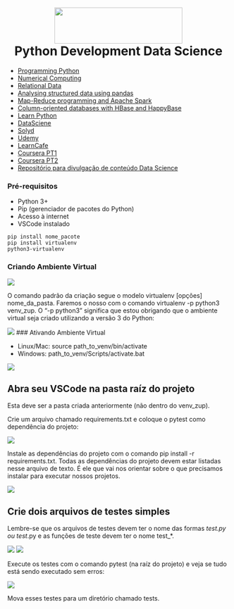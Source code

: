 <h1 align="center">
<img src="https://www.python.org/static/img/python-logo.png" width="290" height="82">
 <br>
 Python Development Data Science
</h1>

- [Programming Python](http://nbviewer.jupyter.org/github/phelps-sg/python-bigdata/blob/master/src/main/ipynb/intro-python.ipynb)
- [Numerical Computing](http://nbviewer.jupyter.org/github/phelps-sg/python-bigdata/blob/master/src/main/ipynb/numerical-slides.ipynb)
- [Relational Data](http://nbviewer.jupyter.org/github/phelps-sg/python-bigdata/blob/master/src/main/ipynb/relational-python.ipynb)
- [Analysing structured data using pandas](http://nbviewer.jupyter.org/github/phelps-sg/python-bigdata/blob/master/src/main/ipynb/pandas.ipynb)
- [Map-Reduce programming and Apache Spark](http://nbviewer.jupyter.org/github/phelps-sg/python-bigdata/blob/master/src/main/ipynb/spark-mapreduce.ipynb)
- [Column-oriented databases with HBase and HappyBase](http://nbviewer.jupyter.org/github/phelps-sg/python-bigdata/blob/master/src/main/ipynb/hbase-python-slides.ipynb)
- [Learn Python](https://learnxinyminutes.com/docs/python/)
- [DataSciene](https://www.datascienceacademy.com.br/course?courseid=python-fundamentos)
- [Solyd](https://solyd.com.br/treinamentos/python-basico/)
- [Udemy](https://www.udemy.com/course/intro_python/)
- [LearnCafe](https://www.learncafe.com/cursos/curso-de-programacao-em-python)
- [Coursera PT1](https://pt.coursera.org/learn/ciencia-computacao-python-conceitos)
- [Coursera PT2](https://pt.coursera.org/learn/ciencia-computacao-python-conceitos-2)
- [Repositório para divulgação de conteúdo Data Science](https://github.com/TeoCalvo/teomerefs)

### Pré-requisitos
- Python 3+
- Pip (gerenciador de pacotes do Python)
- Acesso à internet
- VSCode instalado

```
pip install nome_pacote
pip install virtualenv
python3-virtualenv
```

### Criando Ambiente Virtual
<img src="https://secureservercdn.net/198.71.233.96/36q.76e.myftpupload.com/wp-content/uploads/2021/03/5f6e374b5cd697c336eda16b_vmb8G9Wzdf76q0Ke_ikGnDoni_cNhrDjof8FGQP2_RAtS4r_7wh2Pz_o48TvThR5DofW0HDKrjH6AixfJm4VukdAhrSSbcH1VzeTAe_0VKm6TNzvcWkXrlZl8fq63Eb9hmzOoz9r.png" width="auto" height="auto" loading="auto">

O comando padrão da criação segue o modelo virtualenv [opções] nome_da_pasta. Faremos o nosso com o comando virtualenv -p python3 venv_zup. O “-p python3” significa que estou obrigando que o ambiente virtual seja criado utilizando a versão 3 do Python:

<img src="https://secureservercdn.net/198.71.233.96/36q.76e.myftpupload.com/wp-content/uploads/2021/03/5f6e374be591682d7fddbabb_7sAT8oSn6pHFidLo_jSnoyxnx1MI-varVe9hIPc3kcQYAEhXojn-kOTGa3q-7MQ01nm9_yYjFvhP3hnhcRR9qTVoeAa1uB-y2iFOYEF5nIcQxjoE0WVD-KGYsTUT0fIJjYZl3tTg.png" width="auto" height="auto" loading="auto">
### Ativando Ambiente Virtual

- Linux/Mac: source path_to_venv/bin/activate
- Windows: path_to_venv/Scripts/activate.bat

<img src="https://secureservercdn.net/198.71.233.96/36q.76e.myftpupload.com/wp-content/uploads/2021/03/5f6e374b4171d6788cbe11e2_6B9U8v3SPrwyNbDcWddKPGvdsNM2x-40ONkRTVzDLaHr-0_aPyWg2yKzwvYx_U8kKIBHEAycfQFrVpiA6sLmwMPrBhKaZTQ3xAyEVyYNKzamT2cRdywbzdFCxUjVSnsOB6EpuSt5.png" width="auto" height="auto" loading="auto">

## Abra seu VSCode na pasta raíz do projeto 
Esta deve ser a pasta criada anteriormente (não dentro do venv_zup).

Crie um arquivo chamado requirements.txt e coloque o pytest como dependência do projeto:

<img src="https://secureservercdn.net/198.71.233.96/36q.76e.myftpupload.com/wp-content/uploads/2021/03/5f6e374b4171d6609fbe11e1_OgHUDmSkujvqQxknrUCBzPuVI1MgFyqqf00VPsXHgspkZ7X414ssdJLSxE3XBN-woy7pPpunVYJoy96enxX2mcOUNfw81AS6-XfXoektC1C-CrlIbZBJeqmERO-GQgewi2c494FV.png" width="auto" height="auto" loading="auto">

Instale as dependências do projeto com o comando pip install -r requirements.txt. Todas as dependências do projeto devem estar listadas nesse arquivo de texto. É ele que vai nos orientar sobre o que precisamos instalar para executar nossos projetos.

<img src="https://secureservercdn.net/198.71.233.96/36q.76e.myftpupload.com/wp-content/uploads/2021/03/5f6e374be2822c701ab6a53b_Trvw9dcRv0ebsOHsQzUAeXgAn9hPT4PesNMVtap3hC05T1RU-F6rAGzJ3rsjU3ef3pp-phLMhr88SST6rUY0DTQsiS4Q0I-RAwIbXMjNxkpGNj8uok8IpHmhsIYtEsaNtwzqucjf.png" width="auto" height="auto" loading="auto">

## Crie dois arquivos de testes simples
Lembre-se que os arquivos de testes devem ter o nome das formas *_test.py ou test_*.py e as funções de teste devem ter o nome test_*.

<img src="https://secureservercdn.net/198.71.233.96/36q.76e.myftpupload.com/wp-content/uploads/2021/03/5f6e374b896916f22efa389c_lkhYYQ-9n_DMj4QNDIrCLuDAvWg3LWVGTZoqSMR2vLUCRkS0izv8m4AkuEOBJqKAAveSVtsNxL_-swWsm_xZtTymdnKJxuZ2pfe1lme1Z5H6AMAiI5ky8-W35fNmYfna_Bs-42vb.png" width="auto" height="auto" loading="auto">

<img src="https://secureservercdn.net/198.71.233.96/36q.76e.myftpupload.com/wp-content/uploads/2021/03/5f6e374c4171d672cfbe11e3_9cKk6gwJDGHf8k3_TJbwOgW7wiPQuJNF4DQWiE1hva5VA69CNfK2kFTinKIUGus5jIVcCE12F3KoufNUKkAT5FaZkN-UMDey1VTywP6VQ1bUA-ZLZvKwZDVHksc4lMDWuhZUDQIu.png" width="auto" height="auto" loading="auto">

Execute os testes com o comando pytest (na raíz do projeto) e veja se tudo está sendo executado sem erros:

<img src="https://secureservercdn.net/198.71.233.96/36q.76e.myftpupload.com/wp-content/uploads/2021/03/5f6e374cc0be4813af85833d_Ea4nUa7_IbZKHMwtyc5iy5OrbvhiFtyEerlzbr45GLDBi2tOywxSjJZ4PbcvPpciBg-ey3vYQVljyiYtuX1BOBmmEmUzt8elAdmGMshnkBKX09ngl-NiR0_cXrC63e7nfPsxaQYe.png" width="auto" height="auto" loading="auto">

Mova esses testes para um diretório chamado tests.


